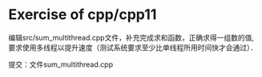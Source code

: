 # Exercise of cpp/cpp11

编辑src/sum_multithread.cpp文件，补充完成求和函数，正确求得一组数的值,要求使用多线程以提升速度（测试系统要求至少比单线程所用时间快才会通过）．

提交：文件sum_multithread.cpp
